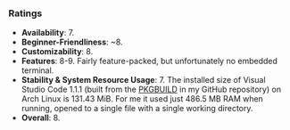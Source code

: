 ### Ratings

* **Availability**: 7.
* **Beginner-Friendliness**: ~8.
* **Customizability**: 8.
* **Features**: 8-9. Fairly feature-packed, but unfortunately no embedded terminal.
* **Stability & System Resource Usage**: 7. The installed size of Visual Studio Code 1.1.1 (built from the [PKGBUILD](https://github.com/fusion809/PKGBUILDs/blob/master/visual-studio-code-oss/PKGBUILD) in my GitHub repository) on Arch Linux is 131.43 MiB. For me it used just 486.5 MB RAM when running, opened to a single file with a single working directory.
* **Overall**: 8.
